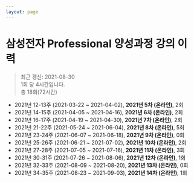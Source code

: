 ```yaml
---
layout: page
---
```


# 삼성전자 Professional 양성과정 강의 이력
> 최근 갱신: 2021-08-30<br>1회 당 4시간입니다.<br>총 18회(72시간)

* 2021년 12-13주 (2021-03-22 ~ 2021-04-02), **2021년 5차 (온라인)**, 2회
* 2021년 14-15주 (2021-04-05 ~ 2021-04-16), **2021년 6차 (온라인)**, 2회
* 2021년 16-17주 (2021-04-19 ~ 2021-04-30), **2021년 7차 (온라인)**, 2회
* 2021년 21-22주 (2021-05-24 ~ 2021-06-04), **2021년 8차 (온라인)**, 5회
* 2021년 23-24주 (2021-06-07 ~ 2021-06-18), **2021년 9차 (온라인)**, 0회
* 2021년 25-26주 (2021-06-21 ~ 2021-07-02), **2021년 10차 (온라인)**, 2회
* 2021년 27-28주 (2021-07-05 ~ 2021-07-16), **2021년 11차 (온라인)**, 3회
* 2021년 30-31주 (2021-07-26 ~ 2021-08-06), **2021년 12차 (온라인)**, 1회
* 2021년 32-33주 (2021-08-09 ~ 2021-08-20), **2021년 13차 (온라인)**, 0회
* 2021년 34-35주 (2021-08-23 ~ 2021-09-03), **2021년 14차 (온라인)**, 1회
